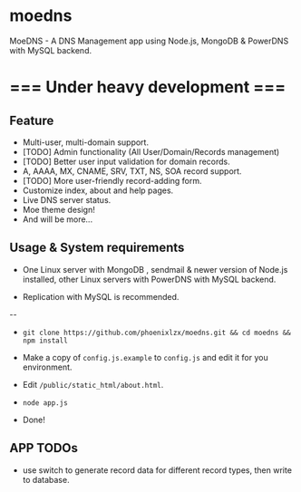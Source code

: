 moedns
======

MoeDNS - A DNS Management app using Node.js, MongoDB &amp; PowerDNS with MySQL backend.

# === Under heavy development ===

## Feature

* Multi-user, multi-domain support.
* [TODO] Admin functionality (All User/Domain/Records management)
* [TODO] Better user input validation for domain records.
* A, AAAA, MX, CNAME, SRV, TXT, NS, SOA record support.
* [TODO] More user-friendly record-adding form.
* Customize index, about and help pages.
* Live DNS server status.
* Moe theme design!
* And will be more...

## Usage & System requirements

* One Linux server with MongoDB , sendmail & newer version of Node.js installed, other Linux servers with PowerDNS with MySQL backend.

* Replication with MySQL is recommended.

--

* `git clone https://github.com/phoenixlzx/moedns.git && cd moedns && npm install`

* Make a copy of `config.js.example` to `config.js` and edit it for you environment.

* Edit `/public/static_html/about.html`.

* `node app.js`

* Done!

## APP TODOs

* use switch to generate record data for different record types, then write to database.



